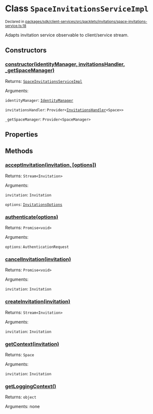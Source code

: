 # Class `SpaceInvitationsServiceImpl`
<sub>Declared in [packages/sdk/client-services/src/packlets/invitations/space-invitations-service.ts:18](https://github.com/dxos/protocols/blob/main/packages/sdk/client-services/src/packlets/invitations/space-invitations-service.ts#L18)</sub>


Adapts invitation service observable to client/service stream.

## Constructors
### [constructor(identityManager, invitationsHandler, _getSpaceManager)](https://github.com/dxos/protocols/blob/main/packages/sdk/client-services/src/packlets/invitations/space-invitations-service.ts#L20)


Returns: <code>[SpaceInvitationsServiceImpl](/api/@dxos/client-services/classes/SpaceInvitationsServiceImpl)</code>

Arguments: 

`identityManager`: <code>[IdentityManager](/api/@dxos/client-services/classes/IdentityManager)</code>

`invitationsHandler`: <code>Provider&lt;[InvitationsHandler](/api/@dxos/client-services/interfaces/InvitationsHandler)&lt;Space&gt;&gt;</code>

`_getSpaceManager`: <code>Provider&lt;SpaceManager&gt;</code>

## Properties

## Methods
### [acceptInvitation(invitation, \[options\])](https://github.com/dxos/protocols/blob/main/packages/sdk/client-services/src/packlets/invitations/invitations-service.ts#L102)


Returns: <code>Stream&lt;Invitation&gt;</code>

Arguments: 

`invitation`: <code>Invitation</code>

`options`: <code>[InvitationsOptions](/api/@dxos/client-services/types/InvitationsOptions)</code>
### [authenticate(options)](https://github.com/dxos/protocols/blob/main/packages/sdk/client-services/src/packlets/invitations/invitations-service.ts#L162)


Returns: <code>Promise&lt;void&gt;</code>

Arguments: 

`options`: <code>AuthenticationRequest</code>
### [cancelInvitation(invitation)](https://github.com/dxos/protocols/blob/main/packages/sdk/client-services/src/packlets/invitations/invitations-service.ts#L173)


Returns: <code>Promise&lt;void&gt;</code>

Arguments: 

`invitation`: <code>Invitation</code>
### [createInvitation(invitation)](https://github.com/dxos/protocols/blob/main/packages/sdk/client-services/src/packlets/invitations/invitations-service.ts#L39)


Returns: <code>Stream&lt;Invitation&gt;</code>

Arguments: 

`invitation`: <code>Invitation</code>
### [getContext(invitation)](https://github.com/dxos/protocols/blob/main/packages/sdk/client-services/src/packlets/invitations/space-invitations-service.ts#L28)


Returns: <code>Space</code>

Arguments: 

`invitation`: <code>Invitation</code>
### [getLoggingContext()](https://github.com/dxos/protocols/blob/main/packages/sdk/client-services/src/packlets/invitations/invitations-service.ts#L31)


Returns: <code>object</code>

Arguments: none